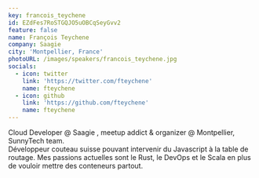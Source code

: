 ```yaml
---
key: francois_teychene
id: EZdFes7RoSTGQJO5uOBCqSeyGvv2
feature: false
name: François Teychene
company: Saagie
city: 'Montpellier, France'
photoURL: /images/speakers/francois_teychene.jpg
socials:
  - icon: twitter
    link: 'https://twitter.com/fteychene'
    name: fteychene
  - icon: github
    link: 'https://github.com/fteychene'
    name: fteychene
---
```

Cloud Developer @ Saagie , meetup addict & organizer @ Montpellier,  SunnyTech team.  
Développeur couteau suisse pouvant intervenir du Javascript à la table de routage. Mes passions actuelles sont le Rust, le DevOps et le Scala en plus de vouloir mettre des conteneurs partout.